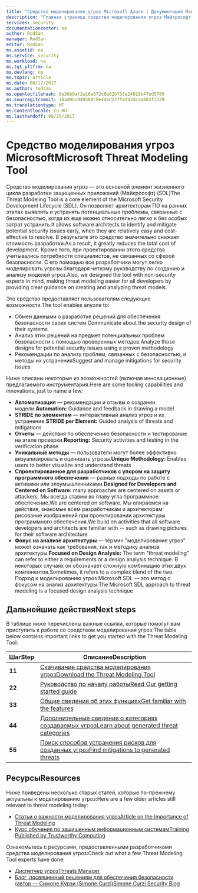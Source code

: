 ```yaml
---
title: "Средство моделирования угроз Microsoft Azure | Документация Майкрософт"
description: "Главная страница средства моделирования угроз Майкрософт, содержащая сведения о начале работы с помощью средства, в том числе процесс моделирования угроз"
services: security
documentationcenter: na
author: RodSan
manager: RodSan
editor: RodSan
ms.assetid: na
ms.service: security
ms.workload: na
ms.tgt_pltfrm: na
ms.devlang: na
ms.topic: article
ms.date: 08/17/2017
ms.author: rodsan
ms.openlocfilehash: 6e26b0af2a16a872c8e02b736e24019b47ed5780
ms.sourcegitcommit: 18ad9bc049589c8e44ed277f8f43dcaa483f3339
ms.translationtype: MT
ms.contentlocale: ru-RU
ms.lasthandoff: 08/29/2017
---
```

# <a name="microsoft-threat-modeling-tool"></a><span data-ttu-id="a8486-103">Средство моделирования угроз Microsoft</span><span class="sxs-lookup"><span data-stu-id="a8486-103">Microsoft Threat Modeling Tool</span></span>

<span data-ttu-id="a8486-104">Средство моделирования угроз — это основной элемент жизненного цикла разработки защищенных приложений (Майкрософт) (SDL)</span><span class="sxs-lookup"><span data-stu-id="a8486-104">The Threat Modeling Tool is a core element of the Microsoft Security Development Lifecycle (SDL).</span></span> <span data-ttu-id="a8486-105">Он позволяет архитекторам ПО на ранних этапах выявлять и устранять потенциальные проблемы, связанные с безопасностью, когда их еще можно относительно легко и без особых затрат устранить.</span><span class="sxs-lookup"><span data-stu-id="a8486-105">It allows software architects to identify and mitigate potential security issues early, when they are relatively easy and cost-effective to resolve.</span></span> <span data-ttu-id="a8486-106">В результате это средство значительно снижает стоимость разработки.</span><span class="sxs-lookup"><span data-stu-id="a8486-106">As a result, it greatly reduces the total cost of development.</span></span> <span data-ttu-id="a8486-107">Кроме того, при проектировании этого средства учитывались потребности специалистов, не связанных со сферой безопасности. С его помощью все разработчики могут легко моделировать угрозы благодаря четкому руководству по созданию и анализу моделей угроз.</span><span class="sxs-lookup"><span data-stu-id="a8486-107">Also, we designed the tool with non-security experts in mind, making threat modeling easier for all developers by providing clear guidance on creating and analyzing threat models.</span></span> 

<span data-ttu-id="a8486-108">Это средство предоставляет пользователям следующие возможности.</span><span class="sxs-lookup"><span data-stu-id="a8486-108">The tool enables anyone to:</span></span>

* <span data-ttu-id="a8486-109">Обмен данными о разработке решений для обеспечения безопасности своих систем.</span><span class="sxs-lookup"><span data-stu-id="a8486-109">Communicate about the security design of their systems</span></span>
* <span data-ttu-id="a8486-110">Анализ этих решений на предмет потенциальных проблем безопасности с помощью проверенных методов.</span><span class="sxs-lookup"><span data-stu-id="a8486-110">Analyze those designs for potential security issues using a proven methodology</span></span>
* <span data-ttu-id="a8486-111">Рекомендации по анализу проблем, связанных с безопасностью, и методы их устранения</span><span class="sxs-lookup"><span data-stu-id="a8486-111">Suggest and manage mitigations for security issues</span></span>

<span data-ttu-id="a8486-112">Ниже описаны некоторые из возможностей (включая инновационные) предлагаемого инструментария.</span><span class="sxs-lookup"><span data-stu-id="a8486-112">Here are some tooling capabilities and innovations, just to name a few:</span></span>

* <span data-ttu-id="a8486-113">**Автоматизация** — рекомендации и отзывы о создании модели.</span><span class="sxs-lookup"><span data-stu-id="a8486-113">**Automation:** Guidance and feedback in drawing a model</span></span>
* <span data-ttu-id="a8486-114">**STRIDE по элементам** — интерактивный анализ угроз и их устранение.</span><span class="sxs-lookup"><span data-stu-id="a8486-114">**STRIDE per Element:** Guided analysis of threats and mitigations</span></span>
* <span data-ttu-id="a8486-115">**Отчеты** — действия по обеспечению безопасности и тестирование на этапе проверки.</span><span class="sxs-lookup"><span data-stu-id="a8486-115">**Reporting:** Security activities and testing in the verification phase</span></span>
* <span data-ttu-id="a8486-116">**Уникальные методы** — пользователи могут более эффективно визуализировать и оценивать угрозы.</span><span class="sxs-lookup"><span data-stu-id="a8486-116">**Unique Methodology:** Enables users to better visualize and understand threats</span></span>
* <span data-ttu-id="a8486-117">**Спроектированное для разработчиков с упором на защиту программного обеспечения** — разные подходы по работе с активами или злоумышленниками.</span><span class="sxs-lookup"><span data-stu-id="a8486-117">**Designed for Developers and Centered on Software:** many approaches are centered on assets or attackers.</span></span> <span data-ttu-id="a8486-118">Мы всегда ставим во главу угла программное обеспечение.</span><span class="sxs-lookup"><span data-stu-id="a8486-118">We are centered on software.</span></span> <span data-ttu-id="a8486-119">Мы опираемся на действия, знакомые всем разработчикам и архитекторам: рисование изображений при проектировании архитектуры программного обеспечения.</span><span class="sxs-lookup"><span data-stu-id="a8486-119">We build on activities that all software developers and architects are familiar with -- such as drawing pictures for their software architecture</span></span>
* <span data-ttu-id="a8486-120">**Фокус на анализе архитектуры** — термин "моделирование угроз" может означать как требования, так и методику анализа архитектуры.</span><span class="sxs-lookup"><span data-stu-id="a8486-120">**Focused on Design Analysis:** The term "threat modeling" can refer to either a requirements or a design analysis technique.</span></span> <span data-ttu-id="a8486-121">В некоторых случаях он обозначает сложную комбинацию этих двух компонентов.</span><span class="sxs-lookup"><span data-stu-id="a8486-121">Sometimes, it refers to a complex blend of the two.</span></span> <span data-ttu-id="a8486-122">Подход к моделированию угроз Microsoft SDL — это метод с фокусом на анализ архитектуры.</span><span class="sxs-lookup"><span data-stu-id="a8486-122">The Microsoft SDL approach to threat modeling is a focused design analysis technique</span></span>

## <a name="next-steps"></a><span data-ttu-id="a8486-123">Дальнейшие действия</span><span class="sxs-lookup"><span data-stu-id="a8486-123">Next steps</span></span>

<span data-ttu-id="a8486-124">В таблице ниже перечислены важные ссылки, которые помогут вам приступить к работе со средством моделирования угроз:</span><span class="sxs-lookup"><span data-stu-id="a8486-124">The table below contains important links to get you started with the Threat Modeling Tool:</span></span>

| <span data-ttu-id="a8486-125">Шаг</span><span class="sxs-lookup"><span data-stu-id="a8486-125">Step</span></span>  | <span data-ttu-id="a8486-126">Описание</span><span class="sxs-lookup"><span data-stu-id="a8486-126">Description</span></span>                                                                                   |
| ----- | --------------------------------------------------------------------------------------------- |
| <span data-ttu-id="a8486-127">**1**</span><span class="sxs-lookup"><span data-stu-id="a8486-127">**1**</span></span> | [<span data-ttu-id="a8486-128">Скачивание средства моделирования угроз</span><span class="sxs-lookup"><span data-stu-id="a8486-128">Download the Threat Modeling Tool</span></span>](https://aka.ms/tmtpreview)                                |
| <span data-ttu-id="a8486-129">**2**</span><span class="sxs-lookup"><span data-stu-id="a8486-129">**2**</span></span> | [<span data-ttu-id="a8486-130">Руководство по началу работы</span><span class="sxs-lookup"><span data-stu-id="a8486-130">Read Our getting started guide</span></span>](./azure-security-threat-modeling-tool-getting-started.md)    |
| <span data-ttu-id="a8486-131">**3**</span><span class="sxs-lookup"><span data-stu-id="a8486-131">**3**</span></span> | [<span data-ttu-id="a8486-132">Общие сведения об этих функциях</span><span class="sxs-lookup"><span data-stu-id="a8486-132">Get familiar with the features</span></span>](./azure-security-threat-modeling-tool-feature-overview.md)   |
| <span data-ttu-id="a8486-133">**4**</span><span class="sxs-lookup"><span data-stu-id="a8486-133">**4**</span></span> | [<span data-ttu-id="a8486-134">Дополнительные сведения о категориях создаваемых угроз</span><span class="sxs-lookup"><span data-stu-id="a8486-134">Learn about generated threat categories</span></span>](./azure-security-threat-modeling-tool-threats.md)   |
| <span data-ttu-id="a8486-135">**5**</span><span class="sxs-lookup"><span data-stu-id="a8486-135">**5**</span></span> | [<span data-ttu-id="a8486-136">Поиск способов устранения рисков для созданных угроз</span><span class="sxs-lookup"><span data-stu-id="a8486-136">Find mitigations to generated threats</span></span>](./azure-security-threat-modeling-tool-mitigations.md) |

## <a name="resources"></a><span data-ttu-id="a8486-137">Ресурсы</span><span class="sxs-lookup"><span data-stu-id="a8486-137">Resources</span></span>

<span data-ttu-id="a8486-138">Ниже приведены несколько старых статей, которые по-прежнему актуальны к моделированию угроз:</span><span class="sxs-lookup"><span data-stu-id="a8486-138">Here are a few older articles still relevant to threat modeling today:</span></span>

* [<span data-ttu-id="a8486-139">Статьи о важности моделирования угроз</span><span class="sxs-lookup"><span data-stu-id="a8486-139">Article on the Importance of Threat Modeling</span></span>](https://msdn.microsoft.com/magazine/dd347831.aspx)
* [<span data-ttu-id="a8486-140">Курс обучения по защищенным информационным системам</span><span class="sxs-lookup"><span data-stu-id="a8486-140">Training Published by Trustworthy Computing</span></span>](https://www.microsoft.com/download/details.aspx?id=16420)

<span data-ttu-id="a8486-141">Ознакомьтесь с ресурсами, предоставленными разработчиками средства моделирования угроз:</span><span class="sxs-lookup"><span data-stu-id="a8486-141">Check out what a few Threat Modeling Tool experts have done:</span></span>

* [<span data-ttu-id="a8486-142">Диспетчер угроз</span><span class="sxs-lookup"><span data-stu-id="a8486-142">Threats Manager</span></span>](https://simoneonsecurity.com/threatsmanagersetup-v1-5-10/)
* [<span data-ttu-id="a8486-143">Блог, посвященный решениям для обеспечения безопасности (автор — Симоне Курзи (Simone Curzi)</span><span class="sxs-lookup"><span data-stu-id="a8486-143">Simone Curzi Security Blog</span></span>](https://simoneonsecurity.com/)
